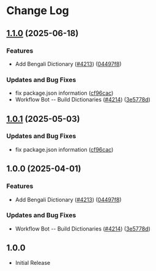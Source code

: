 # Change Log

## [1.1.0](https://github.com/JoshuaKGoldberg/cspell-dicts/compare/@cspell/dict-bn@1.0.1...@cspell/dict-bn@1.1.0) (2025-06-18)


### Features

* Add Bengali Dictionary  ([#4213](https://github.com/JoshuaKGoldberg/cspell-dicts/issues/4213)) ([04497f8](https://github.com/JoshuaKGoldberg/cspell-dicts/commit/04497f81241e9d00f255c3d32869f836555bfe63))


### Updates and Bug Fixes

* fix package.json information ([cf96cac](https://github.com/JoshuaKGoldberg/cspell-dicts/commit/cf96cace738432c4fb006460f5ca0f1b79e38a8b))
* Workflow Bot -- Build Dictionaries ([#4214](https://github.com/JoshuaKGoldberg/cspell-dicts/issues/4214)) ([3e5778d](https://github.com/JoshuaKGoldberg/cspell-dicts/commit/3e5778da7707efdca10e9eacfde37464c796ba9c))

## [1.0.1](https://github.com/streetsidesoftware/cspell-dicts/compare/@cspell/dict-bn@1.0.0...@cspell/dict-bn@1.0.1) (2025-05-03)


### Updates and Bug Fixes

* fix package.json information ([cf96cac](https://github.com/streetsidesoftware/cspell-dicts/commit/cf96cace738432c4fb006460f5ca0f1b79e38a8b))

## 1.0.0 (2025-04-01)


### Features

* Add Bengali Dictionary  ([#4213](https://github.com/streetsidesoftware/cspell-dicts/issues/4213)) ([04497f8](https://github.com/streetsidesoftware/cspell-dicts/commit/04497f81241e9d00f255c3d32869f836555bfe63))


### Updates and Bug Fixes

* Workflow Bot -- Build Dictionaries ([#4214](https://github.com/streetsidesoftware/cspell-dicts/issues/4214)) ([3e5778d](https://github.com/streetsidesoftware/cspell-dicts/commit/3e5778da7707efdca10e9eacfde37464c796ba9c))

## 1.0.0

- Initial Release
